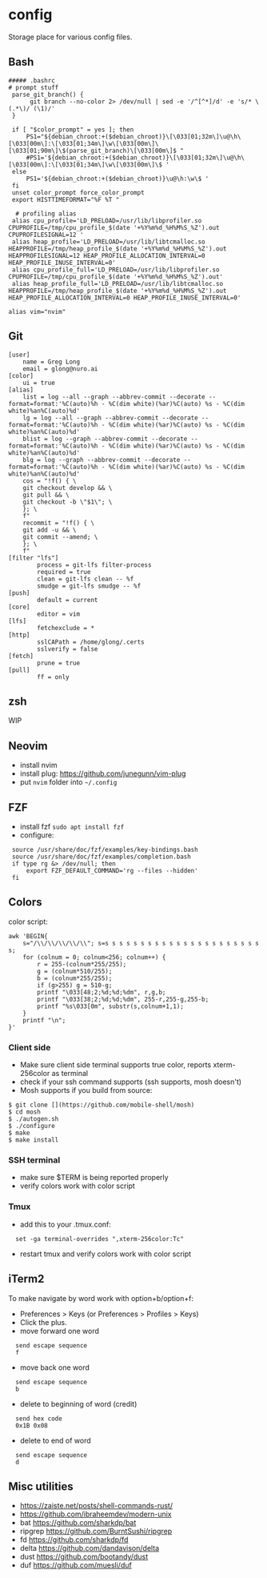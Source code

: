 # config
Storage place for various config files.

## Bash
```
##### .bashrc
# prompt stuff
 parse_git_branch() {
      git branch --no-color 2> /dev/null | sed -e '/^[^*]/d' -e 's/* \(.*\)/ (\1)/'
 }

 if [ "$color_prompt" = yes ]; then
     PS1="${debian_chroot:+($debian_chroot)}\[\033[01;32m\]\u@\h\[\033[00m\]:\[\033[01;34m\]\w\[\033[00m\]\[\033[01;90m\]\$(parse_git_branch)\[\033[00m\]$ "
     #PS1='${debian_chroot:+($debian_chroot)}\[\033[01;32m\]\u@\h\[\033[00m\]:\[\033[01;34m\]\w\[\033[00m\]\$ '
 else
     PS1='${debian_chroot:+($debian_chroot)}\u@\h:\w\$ '
 fi
 unset color_prompt force_color_prompt
 export HISTTIMEFORMAT="%F %T "
 
  # profiling alias
 alias cpu_profile='LD_PRELOAD=/usr/lib/libprofiler.so CPUPROFILE=/tmp/cpu_profile_$(date '+%Y%m%d_%H%M%S_%Z').out CPUPROFILESIGNAL=12 '
 alias heap_profile='LD_PRELOAD=/usr/lib/libtcmalloc.so HEAPPROFILE=/tmp/heap_profile_$(date '+%Y%m%d_%H%M%S_%Z').out HEAPPROFILESIGNAL=12 HEAP_PROFILE_ALLOCATION_INTERVAL=0 HEAP_PROFILE_INUSE_INTERVAL=0'
 alias cpu_profile_full='LD_PRELOAD=/usr/lib/libprofiler.so CPUPROFILE=/tmp/cpu_profile_$(date '+%Y%m%d_%H%M%S_%Z').out'
 alias heap_profile_full='LD_PRELOAD=/usr/lib/libtcmalloc.so HEAPPROFILE=/tmp/heap_profile_$(date '+%Y%m%d_%H%M%S_%Z').out HEAP_PROFILE_ALLOCATION_INTERVAL=0 HEAP_PROFILE_INUSE_INTERVAL=0'

alias vim="nvim"
```
## Git
```
[user]
    name = Greg Long
    email = glong@nuro.ai
[color]
    ui = true
[alias]
    list = log --all --graph --abbrev-commit --decorate --format=format:'%C(auto)%h - %C(dim white)(%ar)%C(auto) %s - %C(dim white)%an%C(auto)%d'
    lg = log --all --graph --abbrev-commit --decorate --format=format:'%C(auto)%h - %C(dim white)(%ar)%C(auto) %s - %C(dim white)%an%C(auto)%d'
    blist = log --graph --abbrev-commit --decorate --format=format:'%C(auto)%h - %C(dim white)(%ar)%C(auto) %s - %C(dim white)%an%C(auto)%d'
    blg = log --graph --abbrev-commit --decorate --format=format:'%C(auto)%h - %C(dim white)(%ar)%C(auto) %s - %C(dim white)%an%C(auto)%d'
    cos = "!f() { \
    git checkout develop && \
    git pull && \
    git checkout -b \"$1\"; \
    }; \
    f"
    recommit = "!f() { \
    git add -u && \
    git commit --amend; \
    }; \
    f"
[filter "lfs"]
        process = git-lfs filter-process
        required = true
        clean = git-lfs clean -- %f
        smudge = git-lfs smudge -- %f
[push]
        default = current
[core]
        editor = vim
[lfs]
        fetchexclude = *
[http]
        sslCAPath = /home/glong/.certs
        sslverify = false
[fetch]
        prune = true
[pull]
        ff = only
```
## zsh
WIP
## Neovim
* install nvim
* install plug: https://github.com/junegunn/vim-plug
* put `nvim` folder into `~/.config`
## FZF
- install fzf `sudo apt install fzf`
- configure:
```
 source /usr/share/doc/fzf/examples/key-bindings.bash
 source /usr/share/doc/fzf/examples/completion.bash
 if type rg &> /dev/null; then
     export FZF_DEFAULT_COMMAND='rg --files --hidden'
 fi
```
## Colors
color script:
```
awk 'BEGIN{
    s="/\\/\\/\\/\\/\\"; s=s s s s s s s s s s s s s s s s s s s s s s s;
    for (colnum = 0; colnum<256; colnum++) {
        r = 255-(colnum*255/255);
        g = (colnum*510/255);
        b = (colnum*255/255);
        if (g>255) g = 510-g;
        printf "\033[48;2;%d;%d;%dm", r,g,b;
        printf "\033[38;2;%d;%d;%dm", 255-r,255-g,255-b;
        printf "%s\033[0m", substr(s,colnum+1,1);
    }
    printf "\n";
}'
```
### Client side
- Make sure client side terminal supports true color, reports xterm-256color as terminal
- check if your ssh command supports (ssh supports, mosh doesn't)
- Mosh supports if you build from source:
```
$ git clone [](https://github.com/mobile-shell/mosh)
$ cd mosh
$ ./autogen.sh
$ ./configure
$ make
$ make install
```
### SSH terminal
- make sure $TERM is being reported properly
- verify colors work with color script
### Tmux
- add this to your .tmux.conf:
 ```set -g default-terminal "xterm-256color"
   set -ga terminal-overrides ",xterm-256color:Tc"
   ```
   - restart tmux and verify colors work with color script
## iTerm2
To make navigate by word work with option+b/option+f:
- Preferences > Keys (or Preferences > Profiles > Keys)
- Click the plus.
- move forward one word
 ```option+right
   send escape sequence
   f
   ```
- move back one word
 ```option+left
   send escape sequence
   b
   ```
- delete to beginning of word (credit)
 ```option+delete
   send hex code
   0x1B 0x08
   ```
- delete to end of word
 ```fn+option+delete
   send escape sequence
   d
   ```

## Misc utilities
- https://zaiste.net/posts/shell-commands-rust/
- https://github.com/ibraheemdev/modern-unix
- bat https://github.com/sharkdp/bat
- ripgrep https://github.com/BurntSushi/ripgrep
- fd https://github.com/sharkdp/fd
- delta https://github.com/dandavison/delta
- dust https://github.com/bootandy/dust
- duf https://github.com/muesli/duf
